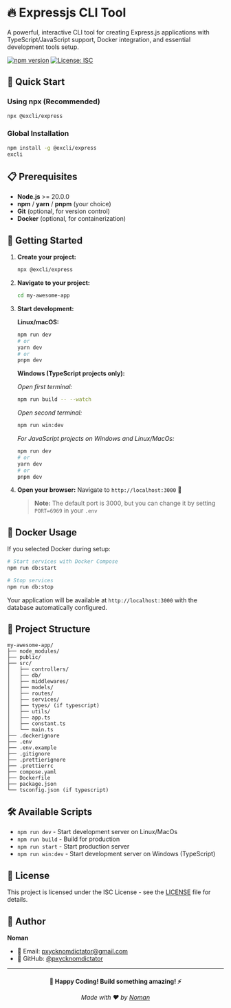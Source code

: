 # 🔥 Expressjs CLI Tool

A powerful, interactive CLI tool for creating Express.js applications with TypeScript/JavaScript support, Docker integration, and essential development tools setup.

[![npm version](https://badge.fury.io/js/%40excli%2Fexpress.svg)](https://badge.fury.io/js/%40excli%2Fexpress)
[![License: ISC](https://img.shields.io/badge/License-ISC-blue.svg)](https://opensource.org/licenses/ISC)

## 🚀 Quick Start

### Using npx (Recommended)

```bash
npx @excli/express
```

### Global Installation

```bash
npm install -g @excli/express
excli
```

## 📋 Prerequisites

- **Node.js** >= 20.0.0
- **npm** / **yarn** / **pnpm** (your choice)
- **Git** (optional, for version control)
- **Docker** (optional, for containerization)

## 🎯 Getting Started

1. **Create your project:**

   ```bash
   npx @excli/express
   ```

2. **Navigate to your project:**

   ```bash
   cd my-awesome-app
   ```

3. **Start development:**

   **Linux/macOS:**

   ```bash
   npm run dev
   # or
   yarn dev
   # or
   pnpm dev
   ```

   **Windows (TypeScript projects only):**

   _Open first terminal:_

   ```bash
   npm run build -- --watch
   ```

   _Open second terminal:_

   ```bash
   npm run win:dev
   ```

   _For JavaScript projects on Windows and Linux/MacOs:_

   ```bash
   npm run dev
   # or
   yarn dev
   # or
   pnpm dev
   ```

4. **Open your browser:**
   Navigate to `http://localhost:3000` 🎉

   > **Note:** The default port is 3000, but you can change it by setting `PORT=6969` in your `.env`

## 🐳 Docker Usage

If you selected Docker during setup:

```bash
# Start services with Docker Compose
npm run db:start

# Stop services
npm run db:stop
```

Your application will be available at `http://localhost:3000` with the database automatically configured.

## 📁 Project Structure

```
my-awesome-app/
├── node_modules/
├── public/
├── src/
│   ├── controllers/
│   ├── db/
│   ├── middlewares/
│   ├── models/
│   ├── routes/
│   ├── services/
│   ├── types/ (if typescript)
│   ├── utils/
│   ├── app.ts
│   ├── constant.ts
│   └── main.ts
├── .dockerignore
├── .env
├── .env.example
├── .gitignore
├── .prettierignore
├── .prettierrc
├── compose.yaml
├── Dockerfile
├── package.json
└── tsconfig.json (if typescript)
```

## 🛠️ Available Scripts

- `npm run dev` - Start development server on Linux/MacOs
- `npm run build` - Build for production
- `npm run start` - Start production server
- `npm run win:dev` - Start development server on Windows (TypeScript)

## 📝 License

This project is licensed under the ISC License - see the [LICENSE](LICENSE) file for details.

## 👤 Author

**Noman**

- 📧 Email: pxycknomdictator@gmail.com
- 🐙 GitHub: [@pxycknomdictator](https://github.com/pxycknomdictator)

---

<div align="center" style="margin-top: 20px;">

**🚀 Happy Coding! Build something amazing! ⚡**

_Made with ❤️ by [Noman](https://github.com/pxycknomdictator)_

</div>
